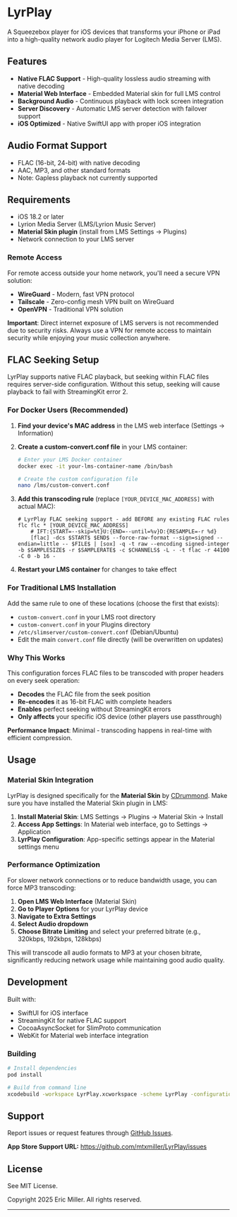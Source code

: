 # LyrPlay

A Squeezebox player for iOS devices that transforms your iPhone or iPad into a high-quality network audio player for Logitech Media Server (LMS).

## Features

- **Native FLAC Support** - High-quality lossless audio streaming with native decoding
- **Material Web Interface** - Embedded Material skin for full LMS control
- **Background Audio** - Continuous playback with lock screen integration
- **Server Discovery** - Automatic LMS server detection with failover support
- **iOS Optimized** - Native SwiftUI app with proper iOS integration

## Audio Format Support

- FLAC (16-bit, 24-bit) with native decoding
- AAC, MP3, and other standard formats
- Note: Gapless playback not currently supported

## Requirements

- iOS 18.2 or later
- Lyrion Media Server (LMS/Lyrion Music Server)
- **Material Skin plugin** (install from LMS Settings → Plugins)
- Network connection to your LMS server

### Remote Access

For remote access outside your home network, you'll need a secure VPN solution:

- **WireGuard** - Modern, fast VPN protocol
- **Tailscale** - Zero-config mesh VPN built on WireGuard
- **OpenVPN** - Traditional VPN solution

**Important**: Direct internet exposure of LMS servers is not recommended due to security risks. Always use a VPN for remote access to maintain security while enjoying your music collection anywhere.

## FLAC Seeking Setup

LyrPlay supports native FLAC playback, but seeking within FLAC files requires server-side configuration. Without this setup, seeking will cause playback to fail with StreamingKit error 2.

### For Docker Users (Recommended)

1. **Find your device's MAC address** in the LMS web interface (Settings → Information)

2. **Create a custom-convert.conf file** in your LMS container:
   ```bash
   # Enter your LMS Docker container
   docker exec -it your-lms-container-name /bin/bash
   
   # Create the custom configuration file
   nano /lms/custom-convert.conf
   ```

3. **Add this transcoding rule** (replace `[YOUR_DEVICE_MAC_ADDRESS]` with actual MAC):
   ```
   # LyrPlay FLAC seeking support - add BEFORE any existing FLAC rules
   flc flc * [YOUR_DEVICE_MAC_ADDRESS]
       # IFT:{START=--skip=%t}U:{END=--until=%v}D:{RESAMPLE=-r %d}
       [flac] -dcs $START$ $END$ --force-raw-format --sign=signed --endian=little -- $FILE$ | [sox] -q -t raw --encoding signed-integer -b $SAMPLESIZE$ -r $SAMPLERATE$ -c $CHANNELS$ -L - -t flac -r 44100 -C 0 -b 16 -
   ```

4. **Restart your LMS container** for changes to take effect

### For Traditional LMS Installation

Add the same rule to one of these locations (choose the first that exists):
- `custom-convert.conf` in your LMS root directory
- `custom-convert.conf` in your Plugins directory  
- `/etc/slimserver/custom-convert.conf` (Debian/Ubuntu)
- Edit the main `convert.conf` file directly (will be overwritten on updates)

### Why This Works

This configuration forces FLAC files to be transcoded with proper headers on every seek operation:
- **Decodes** the FLAC file from the seek position
- **Re-encodes** it as 16-bit FLAC with complete headers
- **Enables** perfect seeking without StreamingKit errors
- **Only affects** your specific iOS device (other players use passthrough)

**Performance Impact**: Minimal - transcoding happens in real-time with efficient compression.

## Usage

### Material Skin Integration

LyrPlay is designed specifically for the **Material Skin** by [CDrummond](https://github.com/CDrummond/lms-material). Make sure you have installed the Material Skin plugin in LMS:

1. **Install Material Skin**: LMS Settings → Plugins → Material Skin → Install
2. **Access App Settings**: In Material web interface, go to Settings → Application
3. **LyrPlay Configuration**: App-specific settings appear in the Material settings menu

### Performance Optimization

For slower network connections or to reduce bandwidth usage, you can force MP3 transcoding:

1. **Open LMS Web Interface** (Material Skin)
2. **Go to Player Options** for your LyrPlay device
3. **Navigate to Extra Settings**
4. **Select Audio dropdown**
5. **Choose Bitrate Limiting** and select your preferred bitrate (e.g., 320kbps, 192kbps, 128kbps)

This will transcode all audio formats to MP3 at your chosen bitrate, significantly reducing network usage while maintaining good audio quality.

## Development

Built with:
- SwiftUI for iOS interface
- StreamingKit for native FLAC support
- CocoaAsyncSocket for SlimProto communication
- WebKit for Material web interface integration

### Building

```bash
# Install dependencies
pod install

# Build from command line
xcodebuild -workspace LyrPlay.xcworkspace -scheme LyrPlay -configuration Debug build
```

## Support

Report issues or request features through [GitHub Issues](https://github.com/mtxmiller/LyrPlay/issues).

**App Store Support URL:** https://github.com/mtxmiller/LyrPlay/issues

## License

See MIT License. 

Copyright 2025 Eric Miller. All rights reserved.

---
